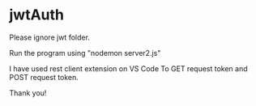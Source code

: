 # jwtAuth
Please ignore jwt folder.

Run the program using 
"nodemon server2.js"

I have used rest client extension on VS Code
To GET request token and POST request token.

Thank you!
